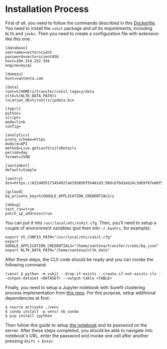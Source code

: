# Installation Process

First of all, you need to follow the commands described in this [Dockerfile](https://github.com/Vectorscient/vectorscient_toolkit/blob/master/Dockerfile).
You need to install the `vskit` package and _all_ its requirements, including `NLTK` and `jenks`.
Then you need to create a configuration file with extension like this one:
```
[database]
username=vectorscient
password=vectorscient456
host=104.154.252.194
engine=mysql

[domain]
host=vantenta.com

[data]
root=%(HOME)s/transfer/vskit_legacy/data
nltk=%(NLTK_DATA_PATH)s
location_db=%(root)s/ipdata.bin

[febrl]
python=
script=
mode=link
config=

[analytics]
proto_scheme=https
module=API
method=Live.getLastVisitsDetails
period=day
format=JSON

[sentiment]
default=Simple

[sentry]
dsn=https://b22d455173454927a6193856f5b461d3:50dc67bd1eb24c3db9f67e60f52a8fb9@sentry.vantena.com/4

[gcloud]
bq_private_key=%(GOOGLE_APPLICATION_CREDENTIALS)s

[debug]
test_run=true
patch_ip_address=true
```
You can put it into `/usr/local/etc/vskit.cfg`. Then, you'll need to setup a couple of environment variables (put then into `~/.bashrc`, for example):
```
export VS_CONFIG_PATH="/usr/local/etc/vskit.cfg"
export GOOGLE_APPLICATION_CREDENTIALS="/home/vantena/transfer/creds/bq.json"
export NLTK_DATA_PATH="/home/vantena/nltk_data"
```
After these steps, the CLV code should be ready and you can invoke the following command:
```
(venv) $ python -m vskit --drop-if-exists --create-if-not-exists clv --output-dataset <DATASET> --output-table <TABLE> 
``` 

Finally, you need to setup a Jupyter notebook with Surefit clustering process implementation from [this repo](https://github.com/devforfu/surefit_clustering).
For this purpose, setup additional dependencies at first:
```
$ source activate ./venv
$ conda install -p venv/ nb_conda
$ pip install ipython
```

Then follow this guide to setup [the notebook](http://jupyter-notebook.readthedocs.io/en/stable/public_server.html) and its password on the server. 
After these steps completed, you should be able to navigate into notebook's URL, enter the password and 
invoke one cell after another pressing `Shift + Enter`.  

